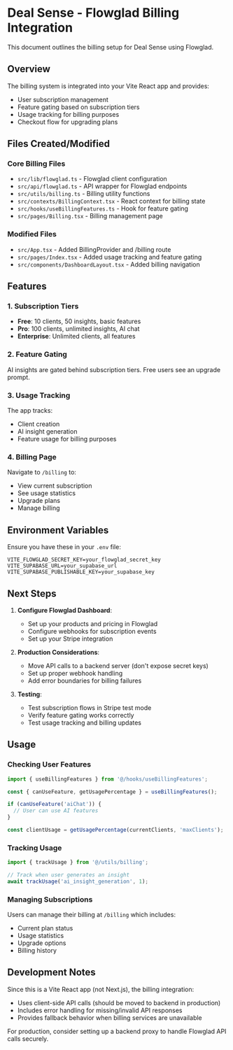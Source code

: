 # Deal Sense - Flowglad Billing Integration

This document outlines the billing setup for Deal Sense using Flowglad.

## Overview

The billing system is integrated into your Vite React app and provides:
- User subscription management
- Feature gating based on subscription tiers
- Usage tracking for billing purposes
- Checkout flow for upgrading plans

## Files Created/Modified

### Core Billing Files
- `src/lib/flowglad.ts` - Flowglad client configuration
- `src/api/flowglad.ts` - API wrapper for Flowglad endpoints
- `src/utils/billing.ts` - Billing utility functions
- `src/contexts/BillingContext.tsx` - React context for billing state
- `src/hooks/useBillingFeatures.ts` - Hook for feature gating
- `src/pages/Billing.tsx` - Billing management page

### Modified Files
- `src/App.tsx` - Added BillingProvider and /billing route
- `src/pages/Index.tsx` - Added usage tracking and feature gating
- `src/components/DashboardLayout.tsx` - Added billing navigation

## Features

### 1. Subscription Tiers
- **Free**: 10 clients, 50 insights, basic features
- **Pro**: 100 clients, unlimited insights, AI chat
- **Enterprise**: Unlimited clients, all features

### 2. Feature Gating
AI insights are gated behind subscription tiers. Free users see an upgrade prompt.

### 3. Usage Tracking
The app tracks:
- Client creation
- AI insight generation
- Feature usage for billing purposes

### 4. Billing Page
Navigate to `/billing` to:
- View current subscription
- See usage statistics
- Upgrade plans
- Manage billing

## Environment Variables

Ensure you have these in your `.env` file:
```
VITE_FLOWGLAD_SECRET_KEY=your_flowglad_secret_key
VITE_SUPABASE_URL=your_supabase_url
VITE_SUPABASE_PUBLISHABLE_KEY=your_supabase_key
```

## Next Steps

1. **Configure Flowglad Dashboard**:
   - Set up your products and pricing in Flowglad
   - Configure webhooks for subscription events
   - Set up your Stripe integration

2. **Production Considerations**:
   - Move API calls to a backend server (don't expose secret keys)
   - Set up proper webhook handling
   - Add error boundaries for billing failures

3. **Testing**:
   - Test subscription flows in Stripe test mode
   - Verify feature gating works correctly
   - Test usage tracking and billing updates

## Usage

### Checking User Features
```typescript
import { useBillingFeatures } from '@/hooks/useBillingFeatures';

const { canUseFeature, getUsagePercentage } = useBillingFeatures();

if (canUseFeature('aiChat')) {
  // User can use AI features
}

const clientUsage = getUsagePercentage(currentClients, 'maxClients');
```

### Tracking Usage
```typescript
import { trackUsage } from '@/utils/billing';

// Track when user generates an insight
await trackUsage('ai_insight_generation', 1);
```

### Managing Subscriptions
Users can manage their billing at `/billing` which includes:
- Current plan status
- Usage statistics
- Upgrade options
- Billing history

## Development Notes

Since this is a Vite React app (not Next.js), the billing integration:
- Uses client-side API calls (should be moved to backend in production)
- Includes error handling for missing/invalid API responses
- Provides fallback behavior when billing services are unavailable

For production, consider setting up a backend proxy to handle Flowglad API calls securely.
